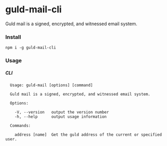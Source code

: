 # guld-mail-cli

Guld mail is a signed, encrypted, and witnessed email system.

### Install

```
npm i -g guld-mail-cli
```

### Usage

##### CLI

```
  Usage: guld-mail [options] [command]

  Guld mail is a signed, encrypted, and witnessed email system.

  Options:

    -V, --version   output the version number
    -h, --help      output usage information

  Commands:

    address [name]  Get the guld address of the current or specified user.
```
